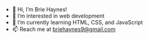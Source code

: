 - 👋 Hi, I’m Brie Haynes!
- 👀 I’m interested in web development
- 🌱 I’m currently learning HTML, CSS, and JavaScript
- 📫 Reach me at briehaynes9@gmail.com

<!---
brieyana/brieyana is a ✨ special ✨ repository because its `README.md` (this file) appears on your GitHub profile.
You can click the Preview link to take a look at your changes.
--->
